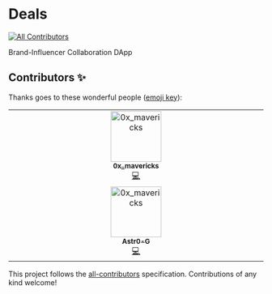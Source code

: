 # Deals

<!-- ALL-CONTRIBUTORS-BADGE:START - Do not remove or modify this section -->

[![All Contributors](https://img.shields.io/badge/all_contributors-1-orange.svg?style=flat-square)](#contributors-)

<!-- ALL-CONTRIBUTORS-BADGE:END -->

Brand-Influencer Collaboration DApp

## Contributors ✨

Thanks goes to these wonderful people ([emoji key](https://allcontributors.org/docs/en/emoji-key)):

<!-- ALL-CONTRIBUTORS-LIST:START - Do not remove or modify this section -->
<!-- prettier-ignore-start -->
<!-- markdownlint-disable -->
<table>
  <tbody>
    <tr>
      <td align="center" valign="top" width="14.28%"><a href="https://github.com/MavericksFive"><img src="https://avatars.githubusercontent.com/u/95299145?v=4?s=100" width="100px;" alt="0x_mavericks"/><br /><sub><b>0x_mavericks</b></sub></a><br /><a href="https://github.com/MavericksFive/Deals/commits?author=MavericksFive" title="Code">💻</a></td>
    </tr>
    <tr>
      <td align="center" valign="top" width="14.28%"><a href="https://github.com/Astr0-G"><img src="https://avatars.githubusercontent.com/u/57165451?v=4" width="100px;" alt="0x_mavericks"/><br /><sub><b>Astr0-G</b></sub></a><br /><a href="https://github.com/MavericksFive/Deals/commits?author=Astr0-G" title="Code">💻</a></td>
    </tr>
  </tbody>
</table>

<!-- markdownlint-restore -->
<!-- prettier-ignore-end -->

<!-- ALL-CONTRIBUTORS-LIST:END -->

This project follows the [all-contributors](https://github.com/all-contributors/all-contributors) specification. Contributions of any kind welcome!
